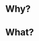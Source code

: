 # Why?
<!-- Why are these changes being submitted? -->


# What?
<!-- What's included in these changes? -->


